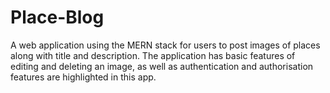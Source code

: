 # Place-Blog


A web application using the MERN stack for users to post images of places along with title and description. The application has basic features of editing and deleting an image, as well as authentication and authorisation features are highlighted in this app.
